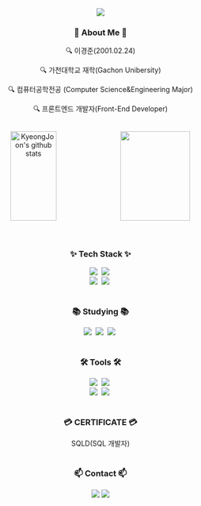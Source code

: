 <!--타이틀 부분-->
<div align="center">
  <img src="https://capsule-render.vercel.app/api?type=venom&color=6B46C1&height=300&section=header&text=KyeongJoon's&#160;GitHub&fontSize=80&" />
</div>

<!--내용 부분-->
<h3 align="center">📌 About Me 📌 </h3>
<p align="center">🔍 이경준(2001.02.24)</p>
<p align="center">🔍 가천대학교 재학(Gachon Unibersity)</p>
<p align="center">🔍 컴퓨터공학전공 (Computer Science&Engineering Major)</p>
<p align="center">🔍 프론트엔드 개발자(Front-End Developer)</p>

<br>

<div align="center">
<a href="https://github.com/KyeongJooni"><img align="center" style="height:180px" width="43%" src="https://github-readme-stats.vercel.app/api?username=KyeongJooni&show_icons=true&include_all_commits=true&theme=algolia&hide_border=true&hide=contribs" alt="KyeongJoon's github stats" /></a>
<a href="https://github.com/KyeongJooni"><img align="center" style="height:180px" width="53%" src="https://github-readme-stats.vercel.app/api/top-langs/?username=KyeongJooni&layout=compact&theme=algolia&hide_border=true" /></a>
</div>

<br>
<br>

<h3 align="center">✨ Tech Stack ✨</h3>
<div align="center">
  <img src="https://img.shields.io/badge/JAVASCRIPT-F7DF1E.svg?style=flat-sqaure&logo=javascript&logoColor=white" />&nbsp
  <img src="https://img.shields.io/badge/PYTHON-1daabb.svg?style=flat-sqaure&logo=python&logoColor=white" />&nbsp
</div>

<div align="center">
  <img src="https://img.shields.io/badge/HTML5-E34F26.svg?style=flat-sqaure&logo=html5&logoColor=white" />&nbsp
  <img src="https://img.shields.io/badge/CSS-1572B6.svg?style=flat-sqaure&logo=css3&logoColor=white" />&nbsp
</div>

<br>

<h3 align="center">📚 Studying 📚</h3>
<div align="center">
  <img src="https://img.shields.io/badge/figma-F24E1E.svg?style=flat-sqaure&logo=figma&logoColor=white" />&nbsp
  <img src="https://img.shields.io/badge/Flutter-DB7093?style=flat-sqaure&logo=styled-components&logoColor=white" />&nbsp
  <img src="https://img.shields.io/badge/react-20232a.svg?style=flat-sqaure&logo=react&logoColor=white" />&nbsp
</div>

<br>

<h3 align="center">🛠 Tools 🛠</h3>
<div align="center">
  <img src="https://img.shields.io/badge/git-F05033.svg?style=flat-sqaure&logo=git&logoColor=white" />&nbsp
  <img src="https://img.shields.io/badge/github-181717.svg?style=flat-sqaure&logo=github&logoColor=white" />&nbsp
</div>

<div align="center">
  <img src="https://img.shields.io/badge/Notion-F3F3F3.svg?style=flat-sqaure&logo=notion&logoColor=black" />&nbsp
  <img src="https://img.shields.io/badge/figma-F24E1E.svg?style=flat-sqaure&logo=figma&logoColor=white" />&nbsp
</div>

<br>

<h3 align="center">💳 CERTIFICATE 💳</h3>
<div align="center"> SQLD(SQL 개발자)
</div>

<br>

<h3 align="center">📫 Contact 📫</h3>
<div align="center">
  <a href="https://instagram.com/l_k_joon/">
    <img src="https://img.shields.io/badge/Instagram-%23E4405F.svg?style=flat-sqaure&logo=Instagram&logoColor=white"/></a>
  <a href="mailto:rudwns0224@naver.com">
    <img src="https://img.shields.io/badge/Naver-03C75A?style=flat-sqaure&logo=gmail&logoColor=white"/></a>
</div>
